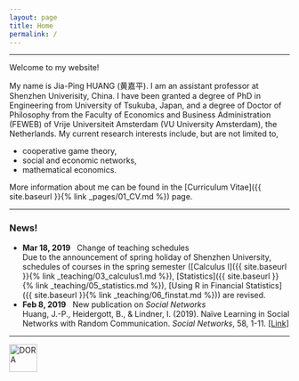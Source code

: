 ```yaml
---
layout: page
title: Home
permalink: /
---
```


---
Welcome to my website!

My name is Jia-Ping HUANG (黄嘉平). I am an assistant professor at Shenzhen Univerisity, China. I have been granted a degree of PhD in Engineering from University of Tsukuba, Japan, and a degree of Doctor of Philosophy from the Faculty of Economics and Business Administration (FEWEB) of Vrije Universiteit Amsterdam (VU University Amsterdam), the Netherlands. My current research interests include, but are not limited to,
* cooperative game theory,   
* social and economic networks,   
* mathematical economics.   

More information about me can be found in the [Curriculum Vitae]({{ site.baseurl }}{% link _pages/01_CV.md %}) page.

---

### News!

* **Mar 18, 2019** &nbsp; Change of teaching schedules    
Due to the announcement of spring holiday of Shenzhen University, schedules of courses in the spring semester ([Calculus I]({{ site.baseurl }}{% link _teaching/03_calculus1.md %}), [Statistics]({{ site.baseurl }}{% link _teaching/05_statistics.md %}), [Using R in Financial Statistics]({{ site.baseurl }}{% link _teaching/06_finstat.md %})) are revised.    
* **Feb 8, 2019** &nbsp; New publication on *Social Networks*   
Huang, J.-P., Heidergott, B., & Lindner, I. (2019). Naïve Learning in Social Networks with Random Communication. *Social Networks*, 58, 1-11. [[Link]](https://www.sciencedirect.com/science/article/pii/S0378873318300923)

---

<a href="https://sfdora.org/"><img src="{{ site.baseurl }}{% link /assets/img/Dorabadge1.png %}" alt="DORA" title="DORA" height="50" /></a> 
